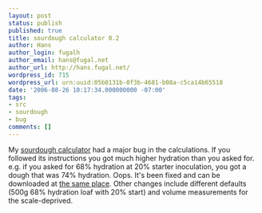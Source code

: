 ```yaml
---
layout: post
status: publish
published: true
title: sourdough calculator 0.2
author: Hans
author_login: fugalh
author_email: hans@fugal.net
author_url: http://hans.fugal.net/
wordpress_id: 715
wordpress_url: urn:uuid:05b0131b-0f3b-4681-b08a-c5ca14b65518
date: '2006-08-26 10:17:34.000000000 -07:00'
tags:
- src
- sourdough
- bug
comments: []
---
```

<p>My <a href="http://hans.fugal.net/blog/2004/09/14/sourdough-01.html">sourdough
calculator</a> had a
major bug in the calculations. If you followed its instructions you got much
higher hydration than you asked for. e.g. if you asked for 68% hydration at 20%
starter inoculation, you got a dough that was 74% hydration. Oops. It's been
fixed and can be downloaded at <a href="http://hans.fugal.net/src/sourdough">the same
place</a>. Other changes include different
defaults (500g 68% hydration loaf with 20% start) and volume measurements for
the scale-deprived.</p>
